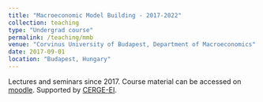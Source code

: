 ```yaml
---
title: "Macroeconomic Model Building - 2017-2022"
collection: teaching
type: "Undergrad course"
permalink: /teaching/mmb
venue: "Corvinus University of Budapest, Department of Macroeconomics"
date: 2017-09-01
location: "Budapest, Hungary"
---
```


Lectures and seminars since 2017. Course material can be accessed on [moodle](http://moodle.uni-corvinus.hu). Supported by [CERGE-EI](https://www.cerge-ei.cz/teaching-fellows).
